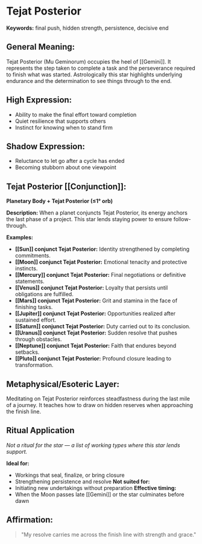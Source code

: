 # Tejat Posterior


**Keywords:** final push, hidden strength, persistence, decisive end

## General Meaning:
Tejat Posterior (Mu Geminorum) occupies the heel of [[Gemini]]. It represents the step taken to complete a task and the perseverance required to finish what was started. Astrologically this star highlights underlying endurance and the determination to see things through to the end.

## High Expression:
- Ability to make the final effort toward completion
- Quiet resilience that supports others
- Instinct for knowing when to stand firm

## Shadow Expression:
- Reluctance to let go after a cycle has ended
- Becoming stubborn about one viewpoint

## Tejat Posterior [[Conjunction]]:

**Planetary Body + Tejat Posterior (≤1° orb)**

**Description:**
When a planet conjuncts Tejat Posterior, its energy anchors the last phase of a project. This star lends staying power to ensure follow-through.

**Examples:**
- **[[Sun]] conjunct Tejat Posterior:** Identity strengthened by completing commitments.
- **[[Moon]] conjunct Tejat Posterior:** Emotional tenacity and protective instincts.
- **[[Mercury]] conjunct Tejat Posterior:** Final negotiations or definitive statements.
- **[[Venus]] conjunct Tejat Posterior:** Loyalty that persists until obligations are fulfilled.
- **[[Mars]] conjunct Tejat Posterior:** Grit and stamina in the face of finishing tasks.
- **[[Jupiter]] conjunct Tejat Posterior:** Opportunities realized after sustained effort.
- **[[Saturn]] conjunct Tejat Posterior:** Duty carried out to its conclusion.
- **[[Uranus]] conjunct Tejat Posterior:** Sudden resolve that pushes through obstacles.
- **[[Neptune]] conjunct Tejat Posterior:** Faith that endures beyond setbacks.
- **[[Pluto]] conjunct Tejat Posterior:** Profound closure leading to transformation.

## Metaphysical/Esoteric Layer:
Meditating on Tejat Posterior reinforces steadfastness during the last mile of a journey. It teaches how to draw on hidden reserves when approaching the finish line.

## Ritual Application
*Not a ritual for the star — a list of working types where this star lends support.*

**Ideal for:**
- Workings that seal, finalize, or bring closure
- Strengthening persistence and resolve
**Not suited for:**
- Initiating new undertakings without preparation
**Effective timing:**
- When the Moon passes late [[Gemini]] or the star culminates before dawn

## Affirmation:

> "My resolve carries me across the finish line with strength and grace."

